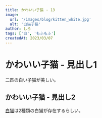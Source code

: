 ```yaml
---
title: かわいい子猫 - 13
image:
  url: '/images/blog/kitten_white.jpg'
  alt: '白猫子猫'
author: しろ
tags: ['白', 'もふもふ']
createdAt: 2023/03/07
---
```


# かわいい子猫 - 見出し1

二匹の白い子猫が美しい。

## かわいい子猫 - 見出し2

[白猫](https://ja.wikipedia.org/wiki/%E7%99%BD%E7%8C%AB)は2種類の白猫が存在するらしい。
